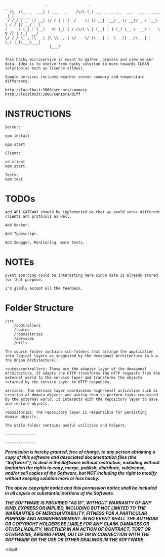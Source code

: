                      _                   _                                    _          
      /\  /\__ _  ___| | ___   _    /\/\ (_) ___ _ __ ___  ___  ___ _ ____   _(_) ___ ___ 
     / /_/ / _` |/ __| |/ / | | |  /    \| |/ __| '__/ _ \/ __|/ _ \ '__\ \ / / |/ __/ _ \
    / __  / (_| | (__|   <| |_| | / /\/\ \ | (__| | | (_) \__ \  __/ |   \ V /| | (_|  __/
    \/ /_/ \__,_|\___|_|\_\\__, | \/    \/_|\___|_|  \___/|___/\___|_|    \_/ |_|\___\___|
                        |___/   
        
        
    This hacky microservice is meant to gather, process and view sensor data. Idea is to evolve from hacky solution to more towards CLEAN solution(as much as licence allows).

    Sample services includes weather sensor summary and temperature difference.

    http://localhost:3000/sensors/summary
    http://localhost:3000/sensors/diff
    
# INSTRUCTIONS

    Server:

    npm install 

    npm start

    Client:

    cd client 
    npm start

    Tests:
    npm test

# TODOs

    Add API GATEWAY should be implemented so that we could serve different clients and protocols as well.

    Add Docker.

    Add Typescript.

    Add Swagger, Monitoring, more tests.

# NOTEs

    Event sourcing could be interesting here since data is already stored for that purpose.

    I'd gladly accept all the feedback.

# Folder Structure
    /src
        /controllers
        /routes
        /repositories
        /services
        /utils
        
    The source folder contains sub-folders that arrange the application into logical layers as suggested by the Hexagonal Architecture (a.k.a. the Onion Architecture):

    routes/controllers: These are the adapter layer of the Hexagonal Architecture. It adapts the HTTP transforms the HTTP requests from the external world to the service layer and transforms the objects returned by the service layer to HTTP responses.

    services: The service layer coordinates high-level activities such as creation of domain objects and asking them to perform tasks requested by the external world. It interacts with the repository layer to save and restore objects.

    repositories: The repository layer is responsible for persisting domain objects.

    The utils folder contains useful utilities and helpers.

    --------------
    
    --------------

***Permission is hereby granted, free of charge, to any person obtaining a copy
    of this software and associated documentation files (the "Software"), to deal
    in the Software without restriction, including without limitation the rights
    to copy, merge, publish, distribute, sublicense, and/or sell copies
    of the Software, but NOT including the right to modify without keeping
    solution more or less hacky.***

  ***The above copyright notice and this permission notice shall be included in all
    copies or substantial portions of the Software.***

   ***THE SOFTWARE IS PROVIDED "AS IS", WITHOUT WARRANTY OF ANY KIND, EXPRESS OR
    IMPLIED, INCLUDING BUT NOT LIMITED TO THE WARRANTIES OF MERCHANTABILITY,
    FITNESS FOR A PARTICULAR PURPOSE AND NONINFRINGEMENT. IN NO EVENT SHALL THE
    AUTHORS OR COPYRIGHT HOLDERS BE LIABLE FOR ANY CLAIM, DAMAGES OR OTHER
    LIABILITY, WHETHER IN AN ACTION OF CONTRACT, TORT OR OTHERWISE, ARISING FROM,
    OUT OF OR IN CONNECTION WITH THE SOFTWARE OR THE USE OR OTHER DEALINGS IN THE
    SOFTWARE***
                       
:shipit: